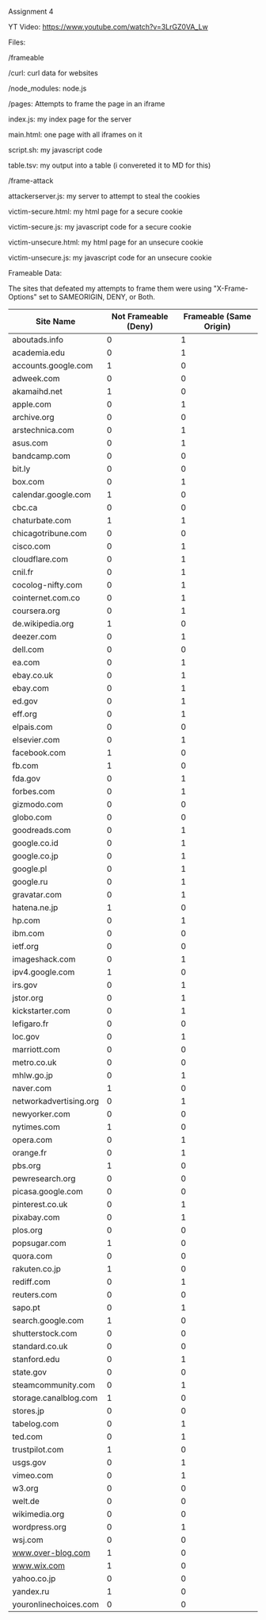 Assignment 4

YT Video: https://www.youtube.com/watch?v=3LrGZ0VA_Lw

Files:

/frameable

/curl:
    curl data for websites

/node_modules:
    node.js
    
/pages:
    Attempts to frame the page in an iframe
    
index.js:
    my index page for the server
    
main.html:
    one page with all iframes on it

script.sh:
    my javascript code
    
table.tsv:
    my output into a table (i convereted it to MD for this)
    
/frame-attack

attackerserver.js:
    my server to attempt to steal the cookies
    
victim-secure.html: 
    my html page for a secure cookie
    
victim-secure.js: 
    my javascript code for a secure cookie
    
victim-unsecure.html: 
    my html page for an unsecure cookie
    
victim-unsecure.js: 
    my javascript code for an unsecure cookie
    
Frameable Data: 

The sites that defeated my attempts to frame them were using "X-Frame-Options" set to SAMEORIGIN, DENY, or Both.

|Site Name             |Not Frameable (Deny)|Frameable (Same Origin)|
|----------------------|--------------------|-----------------------|
|aboutads.info         |0                   |1                      |
|academia.edu          |0                   |1                      |
|accounts.google.com   |1                   |0                      |
|adweek.com            |0                   |0                      |
|akamaihd.net          |1                   |0                      |
|apple.com             |0                   |1                      |
|archive.org           |0                   |0                      |
|arstechnica.com       |0                   |1                      |
|asus.com              |0                   |1                      |
|bandcamp.com          |0                   |0                      |
|bit.ly                |0                   |0                      |
|box.com               |0                   |1                      |
|calendar.google.com   |1                   |0                      |
|cbc.ca                |0                   |0                      |
|chaturbate.com        |1                   |1                      |
|chicagotribune.com    |0                   |0                      |
|cisco.com             |0                   |1                      |
|cloudflare.com        |0                   |1                      |
|cnil.fr               |0                   |1                      |
|cocolog-nifty.com     |0                   |1                      |
|cointernet.com.co     |0                   |1                      |
|coursera.org          |0                   |1                      |
|de.wikipedia.org      |1                   |0                      |
|deezer.com            |0                   |1                      |
|dell.com              |0                   |0                      |
|ea.com                |0                   |1                      |
|ebay.co.uk            |0                   |1                      |
|ebay.com              |0                   |1                      |
|ed.gov                |0                   |1                      |
|eff.org               |0                   |1                      |
|elpais.com            |0                   |0                      |
|elsevier.com          |0                   |1                      |
|facebook.com          |1                   |0                      |
|fb.com                |1                   |0                      |
|fda.gov               |0                   |1                      |
|forbes.com            |0                   |1                      |
|gizmodo.com           |0                   |0                      |
|globo.com             |0                   |0                      |
|goodreads.com         |0                   |1                      |
|google.co.id          |0                   |1                      |
|google.co.jp          |0                   |1                      |
|google.pl             |0                   |1                      |
|google.ru             |0                   |1                      |
|gravatar.com          |0                   |1                      |
|hatena.ne.jp          |1                   |0                      |
|hp.com                |0                   |1                      |
|ibm.com               |0                   |0                      |
|ietf.org              |0                   |0                      |
|imageshack.com        |0                   |1                      |
|ipv4.google.com       |1                   |0                      |
|irs.gov               |0                   |1                      |
|jstor.org             |0                   |1                      |
|kickstarter.com       |0                   |1                      |
|lefigaro.fr           |0                   |0                      |
|loc.gov               |0                   |1                      |
|marriott.com          |0                   |0                      |
|metro.co.uk           |0                   |0                      |
|mhlw.go.jp            |0                   |1                      |
|naver.com             |1                   |0                      |
|networkadvertising.org|0                   |1                      |
|newyorker.com         |0                   |0                      |
|nytimes.com           |1                   |0                      |
|opera.com             |0                   |1                      |
|orange.fr             |0                   |1                      |
|pbs.org               |1                   |0                      |
|pewresearch.org       |0                   |0                      |
|picasa.google.com     |0                   |0                      |
|pinterest.co.uk       |0                   |1                      |
|pixabay.com           |0                   |1                      |
|plos.org              |0                   |0                      |
|popsugar.com          |1                   |0                      |
|quora.com             |0                   |0                      |
|rakuten.co.jp         |1                   |0                      |
|rediff.com            |0                   |1                      |
|reuters.com           |0                   |0                      |
|sapo.pt               |0                   |1                      |
|search.google.com     |1                   |0                      |
|shutterstock.com      |0                   |0                      |
|standard.co.uk        |0                   |0                      |
|stanford.edu          |0                   |1                      |
|state.gov             |0                   |0                      |
|steamcommunity.com    |0                   |1                      |
|storage.canalblog.com |1                   |0                      |
|stores.jp             |0                   |0                      |
|tabelog.com           |0                   |1                      |
|ted.com               |0                   |1                      |
|trustpilot.com        |1                   |0                      |
|usgs.gov              |0                   |1                      |
|vimeo.com             |0                   |1                      |
|w3.org                |0                   |0                      |
|welt.de               |0                   |0                      |
|wikimedia.org         |0                   |0                      |
|wordpress.org         |0                   |1                      |
|wsj.com               |0                   |0                      |
|www.over-blog.com     |1                   |0                      |
|www.wix.com           |1                   |0                      |
|yahoo.co.jp           |0                   |0                      |
|yandex.ru             |1                   |0                      |
|youronlinechoices.com |0                   |0                      |
